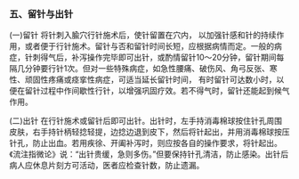 ### 五、留针与出针

(一)留针   将针刺入腧穴行针施术后，使针留置在穴内， 以加强针感和针的持续作用，或者便于行针施术。留针与否和留针时间长短，应根据病情而定。一般的病症，针刺得气后，补泻操作完毕即可出针，或酌情留针10〜20分钟，留针期间每隔几分钟要行针1次。但对一些特殊病症，如急性腰痛、破伤风、角弓反张、寒性、顽固性疼痛或痉挛性病症，可适当延长留针时间， 有时留针可达数小时，以便在留针过程中作间歇性行针，以增强巩固疗效。若不得气时，留针还能起到候气作用。

(二)出针   在行针施术或留针后即可出针。出针时，左手持消毒棉球按住针孔周围皮肤，右手持针柄轻捻轻提，边捻边退到皮下，然后将针起出，并用消毒棉球按压针孔，防止出血。若用疾徐、开阖补泻时，则应按各自的操作要求，将针起出。《流注指微论》说：“出针贵缓，急则多伤。”但要保持针孔清洁，防止感染。出针后病人应休息片刻方可活动，医者应检查针数，防止遗漏。
